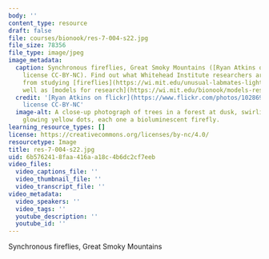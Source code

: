```yaml
---
body: ''
content_type: resource
draft: false
file: courses/bionook/res-7-004-s22.jpg
file_size: 78356
file_type: image/jpeg
image_metadata:
  caption: Synchronous fireflies, Great Smoky Mountains ([Ryan Atkins on flickr](https://www.flickr.com/photos/102869498@N08/14371356196/),
    license CC-BY-NC). Find out what Whitehead Institute researchers are learning
    from studying [fireflies](https://wi.mit.edu/unusual-labmates-lighting-lab), as
    well as [models for research](https://wi.mit.edu/bionook/models-research).
  credit: '[Ryan Atkins on flickr](https://www.flickr.com/photos/102869498@N08/14371356196/),
    license CC-BY-NC'
  image-alt: A close-up photograph of trees in a forest at dusk, swirling with tiny
    glowing yellow dots, each one a bioluminescent firefly.
learning_resource_types: []
license: https://creativecommons.org/licenses/by-nc/4.0/
resourcetype: Image
title: res-7-004-s22.jpg
uid: 6b576241-8faa-416a-a18c-4b6dc2cf7eeb
video_files:
  video_captions_file: ''
  video_thumbnail_file: ''
  video_transcript_file: ''
video_metadata:
  video_speakers: ''
  video_tags: ''
  youtube_description: ''
  youtube_id: ''
---
```

Synchronous fireflies, Great Smoky Mountains